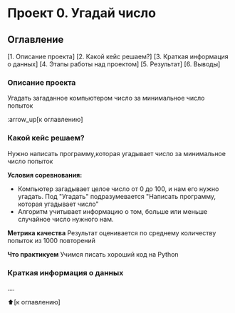 # Проект 0. Угадай число 

## Оглавление
[1. Описание проекта]
[2. Какой кейс решаем?]
[3. Краткая информация о данных]
[4. Этапы работы над проектом]
[5. Результат]
[6. Выводы]

### Описание проекта
Угадать загаданное компьютером число за минимальное число попыток

:arrow_up[к оглавлению]

### Какой кейс решаем?
Нужно написать программу,которая угадывает число за минимальное число попыток

**Условия соревнования:**
- Компьютер загадывает целое число от 0 до 100, и нам его нужно угадать. Под "Угадать" подразумевается "Написать программу, которая угадывает число"
- Алгоритм учитывает информацию о том, больше или меньше случайное число нужного нам.

**Метрика качества**
Результат оценивается по среднему количеству попыток из 1000 повторений

**Что практикуем**
Учимся писать хороший код на Python

### Краткая информация о данных
....

:arrow_up:[к оглавлению]


